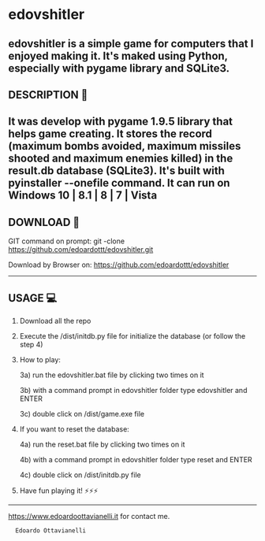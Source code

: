 # edovshitler
edovshitler is a simple game for computers that I enjoyed making it. It's maked using Python, especially with pygame library and SQLite3.
--------------------------
DESCRIPTION :mega:
--------------------------
It was develop with pygame 1.9.5 library that helps game creating. It stores the record (maximum bombs avoided, maximum missiles shooted and maximum enemies killed) in the result.db database (SQLite3). It's built with pyinstaller --onefile command.
It can run on Windows 10 | 8.1 | 8 | 7 | Vista
--------------------------
DOWNLOAD :satellite:
--------------------------

GIT command on prompt: git -clone https://github.com/edoardottt/edovshitler.git

Download by Browser on: https://github.com/edoardottt/edovshitler

--------------------------
USAGE :computer:
--------------------------
1) Download all the repo

2) Execute the /dist/initdb.py file for initialize the database (or follow the step 4)

3) How to play: 

      3a) run the edovshitler.bat file by clicking two times on it
      
      3b) with a command prompt in edovshitler folder type edovshitler and ENTER
      
      3c) double click on /dist/game.exe file
      
4) If you want to reset the database:

      4a) run the reset.bat file by clicking two times on it
      
      4b) with a command prompt in edovshitler folder type reset and ENTER
      
      4c) double click on /dist/initdb.py file
      
5) Have fun playing it!
:zap::zap::zap:
--------------------------
https://www.edoardoottavianelli.it for contact me.


      Edoardo Ottavianelli
